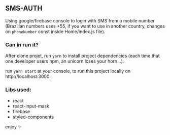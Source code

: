 ## SMS-AUTH

Using google/firebase console to login with SMS from a mobile number (Brazilian numbers uses +55, if you want to use in another country, changes on `phoneNumber` const inside Home/index.js file).

### Can in run it?

After clone projet, run `yarn` to install project dependencies (each time that one developer users npm, an unicorn loses your horn...).<br />

run `yarn start` at your console, to run this project locally on http://localhost:3000.<br />

### Libs used:

- react
- react-input-mask
- firebase
- styled-components

enjoy :sparkles:
